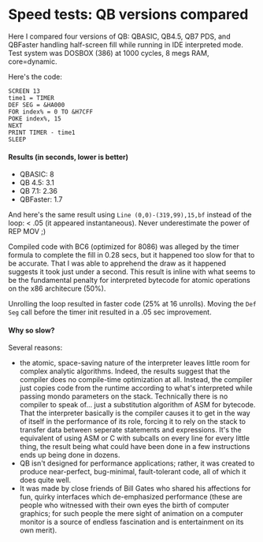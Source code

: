 # Speed tests: QB versions compared

Here I compared four versions of QB: QBASIC, QB4.5, QB7 PDS, and QBFaster handling half-screen fill while running in IDE interpreted mode. Test system was DOSBOX (386) at 1000 cycles, 8 megs RAM, core=dynamic.

Here's the code:
```
SCREEN 13
time1 = TIMER
DEF SEG = &HA000
FOR index% = 0 TO &H7CFF
POKE index%, 15
NEXT
PRINT TIMER - time1
SLEEP
```
#### Results (in seconds, lower is better)

* QBASIC: 8
* QB 4.5: 3.1
* QB 7.1: 2.36
* QBFaster: 1.7

And here's the same result using `Line (0,0)-(319,99),15,bf` instead of the loop: < .05 (it appeared instantaneous). Never underestimate the power of REP MOV ;)

Compiled code with BC6 (optimized for 8086) was alleged by the timer formula to complete the fill in 0.28 secs, but it happened too slow for that to be accurate. That I was able to apprehend the draw as it happened suggests it took just under a second. This result is inline with what seems to be the fundamental penalty for interpreted bytecode for atomic operations on the x86 architecure (50%).

Unrolling the loop resulted in faster code (25% at 16 unrolls). Moving the `Def Seg` call before the timer init resulted in a .05 sec improvement.

#### Why so slow?

Several reasons:
* the atomic, space-saving nature of the interpreter leaves little room for complex analytic algorithms. Indeed, the results suggest that the compiler does no compile-time optimization at all. Instead, the compiler just copies code from the runtime according to what's interpreted while passing mondo parameters on the stack. Technically there is no compiler to speak of... just a substitution algorithm of ASM for bytecode. That the interpreter basically is the compiler causes it to get in the way of itself in the performance of its role, forcing it to rely on the stack to transfer data between seperate statements and expressions. It's the equivalent of using ASM or C with subcalls on every line for every little thing, the result being what could have been done in a few instructions ends up being done in dozens.
* QB isn't designed for performance applications; rather, it was created to produce near-perfect, bug-minimal, fault-tolerant code, all of which it does quite well.
* It was made by close friends of Bill Gates who shared his affections for fun, quirky interfaces which de-emphasized performance (these are people who witnessed with their own eyes the birth of computer graphics; for such people the mere sight of animation on a computer monitor is a source of endless fascination and is entertainment on its own merit).
